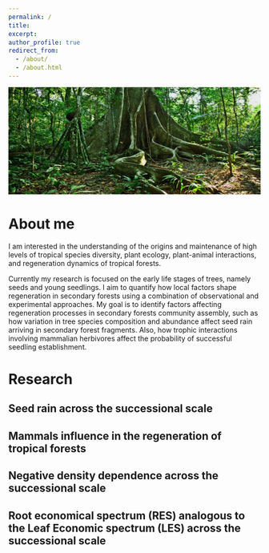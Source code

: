 ```yaml
---
permalink: /
title: 
excerpt: 
author_profile: true
redirect_from:
  - /about/
  - /about.html
---
```


![image](/images/habitat_pano.jpg)

About me
======
I am interested in the understanding of the origins and maintenance of high levels of tropical species diversity, plant ecology, plant-animal interactions, and regeneration dynamics of tropical forests.

Currently my research is focused on the early life stages of trees, namely seeds and young seedlings. I aim to quantify how local factors shape regeneration in secondary forests using a combination of observational and experimental approaches. My goal is to identify factors affecting regeneration processes in secondary forests community assembly, such as how variation in tree species composition and abundance affect seed rain arriving in secondary forest fragments. Also, how trophic interactions involving mammalian herbivores affect the probability of successful seedling establishment.

Research
======

Seed rain across the successional scale
------

Mammals influence in the regeneration of tropical forests
------

Negative density dependence across the successional scale
------

Root economical spectrum (RES) analogous to the Leaf Economic spectrum (LES) across the successional scale
------
